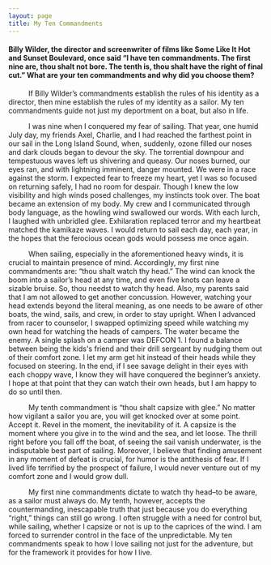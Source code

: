 ```yaml
---
layout: page
title: My Ten Commandments
---
```


#### Billy Wilder, the director and screenwriter of films like Some Like It Hot and Sunset Boulevard, once said “I have ten commandments. The first nine are, thou shalt not bore. The tenth is, thou shalt have the right of final cut.” What are your ten commandments and why did you choose them?

          If Billy Wilder’s commandments establish the rules of his identity as a director, then mine establish the rules of my identity as a sailor. My ten commandments guide not just my deportment on a boat, but also in life.

          I was nine when I conquered my fear of sailing. That year, one humid July day, my friends Axel, Charlie, and I had reached the farthest point in our sail in the Long Island Sound, when, suddenly, ozone filled our noses and dark clouds began to devour the sky. The torrential downpour and tempestuous waves left us shivering and queasy. Our noses burned, our eyes ran, and with lightning imminent, danger mounted. We were in a race against the storm. I expected fear to freeze my heart, yet I was so focused on returning safely, I had no room for despair. Though I knew the low visibility and high winds posed challenges, my instincts took over. The boat became an extension of my body. My crew and I communicated through body language, as the howling wind swallowed our words. With each lurch, I laughed with unbridled glee. Exhilaration replaced terror and my heartbeat matched the kamikaze waves. I would return to sail each day, each year, in the hopes that the ferocious ocean gods would possess me once again. 

          When sailing, especially in the aforementioned heavy winds, it is crucial to maintain presence of mind. Accordingly, my first nine commandments are: “thou shalt watch thy head.” The wind can knock the boom into a sailor’s head at any time, and even five knots can leave a sizable bruise. So, thou needst to watch thy head. Also, my parents said that I am not allowed to get another concussion. However, watching your head extends beyond the literal meaning, as one needs to be aware of other boats, the wind, sails, and crew, in order to stay upright. When I advanced from racer to counselor, I swapped optimizing speed while watching my own head for watching the heads of campers. The water became the enemy. A single splash on a camper was DEFCON 1. I found a balance between being the kids's friend and their drill sergeant by nudging them out of their comfort zone. I let my arm get hit instead of their heads while they focused on steering. In the end, if I see savage delight in their eyes with each choppy wave, I know they will have conquered the beginner’s anxiety. I hope at that point that they can watch their own heads, but I am happy to do so until then.

          My tenth commandment is “thou shalt capsize with glee.” No matter how vigilant a sailor you are, you will get knocked over at some point. Accept it. Revel in the moment, the inevitability of it. A capsize is the moment where you give in to the wind and the sea, and let loose. The thrill right before you fall off the boat, of seeing the sail vanish underwater, is the indisputable best part of sailing. Moreover, I believe that finding amusement in any moment of defeat is crucial, for humor is the antithesis of fear. If I lived life terrified by the prospect of failure, I would never venture out of my comfort zone and I would grow dull. 

          My first nine commandments dictate to watch thy head–to be aware, as a sailor must always do. My tenth, however, accepts the countermanding, inescapable truth that just because you do everything “right,” things can still go wrong. I often struggle with a need for control but, while sailing, whether I capsize or not is up to the caprices of the wind. I am forced to surrender control in the face of the unpredictable. My ten commandments speak to how I love sailing not just for the adventure, but for the framework it provides for how I live.
